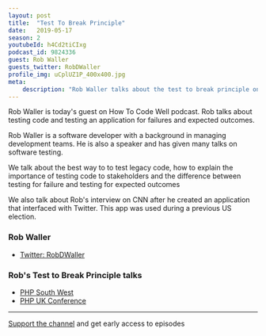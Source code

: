 ```yaml
---
layout: post
title:  "Test To Break Principle"
date:   2019-05-17
season: 2
youtubeId: h4Cd2tiCIxg
podcast_id: 9824336
guest: Rob Waller
guests_twitter: RobDWaller
profile_img: uCplUZ1P_400x400.jpg
meta:
    description: "Rob Waller talks about the test to break principle on the How To Code Well podcast"
---
```

Rob Waller is today's guest on How To Code Well podcast. Rob talks about testing code and testing an application for failures and expected outcomes.

Rob Waller is a software developer with a background in managing development teams. He is also a speaker and has given many talks on software testing.

We talk about the best way to to test legacy code, how to explain the importance of testing code to stakeholders and the difference between testing for failure and testing for expected outcomes

We also talk about Rob's interview on CNN after he created an application that interfaced with Twitter. This app was used during a previous US election.

### Rob Waller
- [Twitter: RobDWaller](https://twitter.com/RobDWaller) 

### Rob's Test to Break Principle talks
- [PHP South West](https://youtu.be/vRtioaertzU) 
- [PHP UK Conference](https://youtu.be/JDwFyRXbVHQ) 

-------------------------------

[Support the channel](https://www.patreon.com/howToCodeWell) and get early access to episodes
